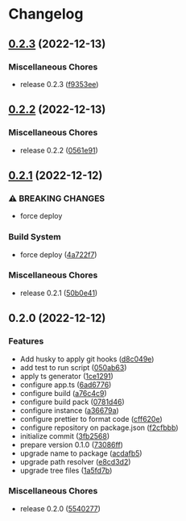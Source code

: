 # Changelog

## [0.2.3](https://github.com/JonDotsoy/tomts/compare/v0.2.2...v0.2.3) (2022-12-13)


### Miscellaneous Chores

* release 0.2.3 ([f9353ee](https://github.com/JonDotsoy/tomts/commit/f9353ee4df4202e76fdbb633f4700453e7fe610a))

## [0.2.2](https://github.com/JonDotsoy/tomy/compare/v0.2.1...v0.2.2) (2022-12-13)


### Miscellaneous Chores

* release 0.2.2 ([0561e91](https://github.com/JonDotsoy/tomy/commit/0561e91b118b6b1c81f1f4fa1b95a0b8ba472f4e))

## [0.2.1](https://github.com/JonDotsoy/tomy/compare/v0.2.0...v0.2.1) (2022-12-12)


### ⚠ BREAKING CHANGES

* force deploy

### Build System

* force deploy ([4a722f7](https://github.com/JonDotsoy/tomy/commit/4a722f7b97266a1e93661ca9620a27ccf0a0abf1))


### Miscellaneous Chores

* release 0.2.1 ([50b0e41](https://github.com/JonDotsoy/tomy/commit/50b0e4191bfe574756785cb387b39feccee80b1b))

## 0.2.0 (2022-12-12)


### Features

* Add husky to apply git hooks ([d8c049e](https://github.com/JonDotsoy/tomy/commit/d8c049e6d33c3e7e97e7943e6e7ef79298fd0ff5))
* add test to run script ([050ab63](https://github.com/JonDotsoy/tomy/commit/050ab63b497679c914fc34afaac192df69a09e4e))
* apply ts generator ([1ce1291](https://github.com/JonDotsoy/tomy/commit/1ce12914245a974e26a260d3cfdf7c5b5572c4b3))
* configure app.ts ([6ad6776](https://github.com/JonDotsoy/tomy/commit/6ad6776f1df854fc7e6f9decbb0c3fcb072655bd))
* configure build ([a76c4c9](https://github.com/JonDotsoy/tomy/commit/a76c4c9131f596585e6cb3fea138b0f8b87070cf))
* configure build pack ([0781d46](https://github.com/JonDotsoy/tomy/commit/0781d46ed89946bea5bb6bfcd7ba525262e67303))
* configure instance ([a36679a](https://github.com/JonDotsoy/tomy/commit/a36679a682750a2a11bd80060017e06aec1f6008))
* configure prettier to format code ([cff620e](https://github.com/JonDotsoy/tomy/commit/cff620ef2844623b3d481ea36799e558adfde451))
* configure repository on package.json ([f2cfbbb](https://github.com/JonDotsoy/tomy/commit/f2cfbbb1cf904cfb39e9bee20dd2f7dfcbc02641))
* initialize commit ([3fb2568](https://github.com/JonDotsoy/tomy/commit/3fb256870f9fa197c3a2c120b513ce0ebeea0879))
* prepare version 0.1.0 ([73086ff](https://github.com/JonDotsoy/tomy/commit/73086ff9444d197a4395b8a85bce93fe8f27a33f))
* upgrade name to package ([acdafb5](https://github.com/JonDotsoy/tomy/commit/acdafb50321be285fbdac5a4201a58595393cded))
* upgrade path resolver ([e8cd3d2](https://github.com/JonDotsoy/tomy/commit/e8cd3d2597e3446058f94017e19db25c5e624ff3))
* upgrade tree files ([1a5fd7b](https://github.com/JonDotsoy/tomy/commit/1a5fd7bd6952ed877e04314df11606fb74b5cc89))


### Miscellaneous Chores

* release 0.2.0 ([5540277](https://github.com/JonDotsoy/tomy/commit/554027748c6cf226cf89f746429dbf1bc18c5aa9))
